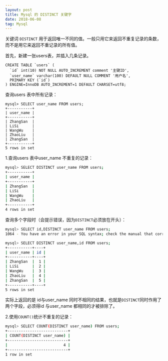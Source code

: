 ```yaml
---
layout: post
title: Mysql 的 DISTINCT 关键字
date: 2018-06-08
tag: Mysql
---
```


关键词 `DISTINCT` 用于返回唯一不同的值。一般只用它来返回不重复记录的条数，而不是用它来返回不重记录的所有值。

首先，新建一张users表，并插入几条记录。
```mysql
CREATE TABLE `users` (
  `id` int(10) NOT NULL AUTO_INCREMENT comment '主键ID',
  `user_name` varchar(100) DEFAULT NULL COMMENT '用户名',
  PRIMARY KEY (`id`)
) ENGINE=InnoDB AUTO_INCREMENT=1 DEFAULT CHARSET=utf8;
```

查询users 表中所有记录：
```mysql
mysql> SELECT user_name FROM users;
+-----------+
| user_name |
+-----------+
| ZhangSan  |
| LiSi      |
| WangWu    |
| ZhaoLiu   |
| ZhangSan  |
+-----------+
5 rows in set
```

1.查询users 表中user_name 不重复的记录：
```bash
mysql> SELECT DISTINCT user_name FROM users;
+-----------+
| user_name |
+-----------+
| ZhangSan  |
| LiSi      |
| WangWu    |
| ZhaoLiu   |
+-----------+
4 rows in set
```

查询多个字段时（会提示错误，因为`DISTINCT`必须放在开头）：
```bash
mysql> SELECT id,DISTINCT user_name FROM users;
1064 - You have an error in your SQL syntax; check the manual that corresponds to your MariaDB server version for the right syntax to use near 'DISTINCT user_name FROM users' at line 1

mysql> SELECT DISTINCT user_name,id FROM users;
+-----------+----+
| user_name | id |
+-----------+----+
| ZhangSan  |  1 |
| LiSi      |  2 |
| WangWu    |  3 |
| ZhaoLiu   |  4 |
| ZhangSan  |  5 |
+-----------+----+
5 rows in set
```
实际上返回的是 id与user_name 同时不相同的结果，也就是`DISTINCT`同时作用了两个字段，必须得id 与user_name 都相同的才被排除了。

2.使用`COUNT()`统计不重复的记录：
```bash
mysql> SELECT COUNT(DISTINCT user_name) FROM users;
+---------------------------+
| COUNT(DISTINCT user_name) |
+---------------------------+
|                         4 |
+---------------------------+
1 row in set
```
